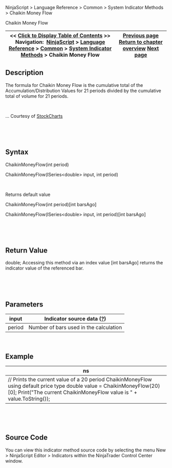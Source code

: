 ﻿


NinjaScript \> Language Reference \> Common \> System Indicator Methods \> Chaikin Money Flow






















Chaikin Money Flow







| \<\< [Click to Display Table of Contents](chaikin_money_flow.md) \>\> **Navigation:**     [NinjaScript](ninjascript.md) \> [Language Reference](language_reference_wip.md) \> [Common](common.md) \> [System Indicator Methods](indicators.md) \> Chaikin Money Flow | [Previous page](candlestickpattern.md) [Return to chapter overview](indicators.md) [Next page](chaikin_oscillator.md) |
| --- | --- |











## Description


The formula for Chaikin Money Flow is the cumulative total of the Accumulation/Distribution Values for 21 periods divided by the cumulative total of volume for 21 periods. 


 


... Courtesy of [StockCharts](http://stockcharts.com/education/IndicatorAnalysis/indic_ChaikinMoneyFlow1.md)


 


 


## Syntax


ChaikinMoneyFlow(int period)  

ChaikinMoneyFlow(ISeries\<double\> input, int period)


 


Returns default value  

ChaikinMoneyFlow(int period)\[int barsAgo]  

ChaikinMoneyFlow(ISeries\<double\> input, int period)\[int barsAgo]


 


 


## Return Value


double; Accessing this method via an index value \[int barsAgo] returns the indicator value of the referenced bar.


 


 


## Parameters




| input | Indicator source data ([?](valid_input_data_for_indicator.md)) |
| --- | --- |
| period | Number of bars used in the calculation |



 


## 


## Example




| ns |
| --- |
| // Prints the current value of a 20 period ChaikinMoneyFlow using default price type double value \= ChaikinMoneyFlow(20)\[0]; Print("The current ChaikinMoneyFlow value is " \+ value.ToString()); |



 


 


## Source Code


You can view this indicator method source code by selecting the menu New \> NinjaScript Editor \> Indicators within the NinjaTrader Control Center window.








